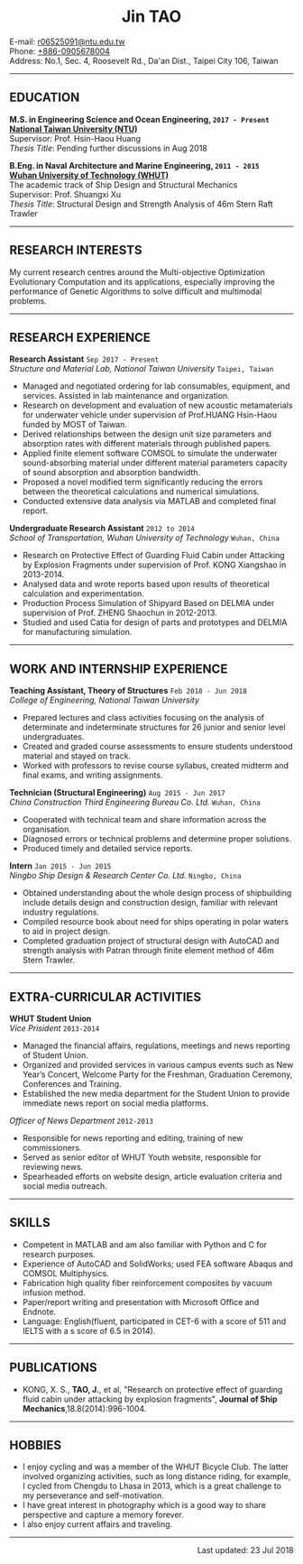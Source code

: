 # **<center>Jin TAO</center>**

E-mail: <r06525091@ntu.edu.tw>  
Phone: [+886-0905678004](tel://+886-0905678004)  
Address: No.1, Sec. 4, Roosevelt Rd., Da'an Dist., Taipei City 106, Taiwan

***

## EDUCATION

**M.S. in Engineering Science and Ocean Engineering, ```2017 - Present```  
[National Taiwan University (NTU)](http://www.ntu.edu.tw)**  
Supervisor: Prof. Hsin-Haou Huang  
*Thesis Title*: Pending further discussions in Aug 2018

**B.Eng. in Naval Architecture and Marine Engineering, ```2011 - 2015```  
[Wuhan University of Technology (WHUT)](http://www.whut.edu.cn)**  
The academic track of Ship Design and Structural Mechanics  
Supervisor: Prof. Shuangxi Xu  
*Thesis Title*: Structural Design and Strength Analysis of 46m Stern Raft Trawler

***

## RESEARCH INTERESTS

My current research centres around the Multi-objective Optimization Evolutionary Computation and its applications, especially improving the performance of Genetic Algorithms to solve difficult and multimodal problems.

***

## RESEARCH EXPERIENCE

**Research Assistant** ```Sep 2017 - Present```  
*Structure and Material Lab, National Taiwan University*  ```Taipei, Taiwan```  
- Managed and negotiated ordering for lab consumables, equipment, and services. Assisted in lab maintenance and organization.  
- Research on development and evaluation of new acoustic metamaterials for underwater vehicle under supervision of Prof.HUANG Hsin-Haou funded by MOST of Taiwan.
- Derived relationships between the design unit size parameters and absorption rates with different materials through published papers.
- Applied finite element software COMSOL to simulate the underwater sound-absorbing material under different material parameters capacity of sound absorption and absorption bandwidth.  
- Proposed a novel modified term significantly reducing the errors between the theoretical calculations and numerical simulations.
- Conducted extensive data analysis via MATLAB and completed final report.

**Undergraduate Research Assistant** ```2012 to 2014```  
*School of Transportation, Wuhan University of Technology* ```Wuhan, China```  
- Research on Protective Effect of Guarding Fluid Cabin under Attacking by Explosion Fragments under supervision of Prof. KONG Xiangshao in 2013-2014.
- Analysed data and wrote reports based upon results of theoretical calculation and experimentation.
- Production Process Simulation of Shipyard Based on DELMIA under supervision of Prof. ZHENG Shaochun in 2012-2013.
- Studied and used Catia for design of parts and prototypes and DELMIA for manufacturing simulation.

***

## WORK AND INTERNSHIP EXPERIENCE

**Teaching Assistant, Theory of Structures** ```Feb 2018 - Jun 2018```  
*College of Engineering, National Taiwan University*  
- Prepared lectures and class activities focusing on the analysis of determinate and indeterminate structures for 26 junior and senior level undergraduates.  
- Created and graded course assessments to ensure students understood material and stayed on track.  
- Worked with professors to revise course syllabus, created midterm and final exams, and writing assignments.

**Technician (Structural Engineering)** ```Aug 2015 - Jun 2017```  
*China Construction Third Engineering Bureau Co. Ltd.* ```Wuhan, China```  
- Cooperated with technical team and share information across the organisation.  
- Diagnosed errors or technical problems and determine proper solutions.  
- Produced timely and detailed service reports.

**Intern** ```Jan 2015 - Jun 2015```  
*Ningbo Ship Design & Research Center Co. Ltd.* ```Ningbo, China```  
- Obtained understanding about the whole design process of shipbuilding include details design and construction design, familiar with relevant industry regulations.  
- Compiled resource book about need for ships operating in polar waters to aid in project design.  
- Completed graduation project of structural design with AutoCAD and strength analysis with Patran through finite element method of 46m Stern Trawler.

***

## EXTRA-CURRICULAR ACTIVITIES

**WHUT Student Union**  
*Vice Prisident* ```2013-2014```  
- Managed the financial affairs, regulations, meetings and news reporting of Student Union.  
- Organized and provided services in various campus events such as New Year’s Concert, Welcome Party for the Freshman, Graduation Ceremony, Conferences and Training.  
- Established the new media department for the Student Union to provide immediate news report on social media platforms.  

*Officer of News Department* ```2012-2013```  
- Responsible for news reporting and editing, training of new commissioners.  
- Served as senior editor of WHUT Youth website, responsible for reviewing news.  
- Spearheaded efforts on website design, article evaluation criteria and social media outreach.

***

## SKILLS

- Competent in MATLAB and am also familiar with Python and C for research purposes.  
- Experience of AutoCAD and SolidWorks; used FEA software Abaqus and COMSOL Multiphysics.  
- Fabrication high quality fiber reinforcement composites by vacuum infusion method.  
- Paper/report writing and presentation with Microsoft Office and Endnote.  
- Language: English(fluent, participated in CET-6 with a score of 511 and IELTS with a s score of 6.5 in 2014).

***

## PUBLICATIONS

- KONG, X. S., __TAO, J.__, et al, "Research on protective effect of guarding fluid cabin under attacking by explosion fragments", __Journal of Ship Mechanics__,18.8(2014):996-1004.

***

## HOBBIES

- I enjoy cycling and was a member of the WHUT Bicycle Club. The latter involved organizing activities, such as long distance riding, for example, I cycled from Chengdu to Lhasa in 2013, which is a great challenge to my perseverance and self-motivation.  
- I have great interest in photography which is a good way to share perspective and capture a memory forever.  
- I also enjoy current affairs and traveling.

***

<p align="right">Last updated: 23 Jul 2018</p>
